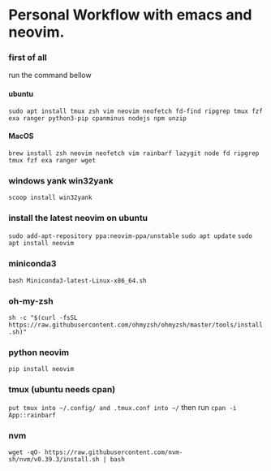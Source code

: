# Personal Workflow with emacs and neovim.


### first of all


run the command bellow
#### ubuntu
```shell
sudo apt install tmux zsh vim neovim neofetch fd-find ripgrep tmux fzf exa ranger python3-pip cpanminus nodejs npm unzip
```

#### MacOS
```shell
brew install zsh neovim neofetch vim rainbarf lazygit node fd ripgrep tmux fzf exa ranger wget 
```
### windows yank win32yank

`scoop install win32yank`

### install the latest neovim on ubuntu

`sudo add-apt-repository ppa:neovim-ppa/unstable`
`sudo apt update`
`sudo apt install neovim`

### miniconda3
`bash Miniconda3-latest-Linux-x86_64.sh`

### oh-my-zsh
`sh -c "$(curl -fsSL https://raw.githubusercontent.com/ohmyzsh/ohmyzsh/master/tools/install.sh)"`

### python neovim
`pip install neovim`

### tmux (ubuntu needs cpan) 
`put tmux into ~/.config/ and .tmux.conf into ~/`
then run 
`cpan -i App::rainbarf`

### nvm
`wget -qO- https://raw.githubusercontent.com/nvm-sh/nvm/v0.39.3/install.sh | bash`
